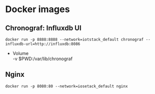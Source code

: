 # Docker images

## Chronograf: Influxdb UI

`docker run -p 8888:8888 --network=iotstack_default chronograf --influxdb-url=http://influxdb:8086`

* Volume  
-v $PWD:/var/lib/chronograf

## Nginx

`docker run -p 8080:80 --network=iosetack_default nginx`